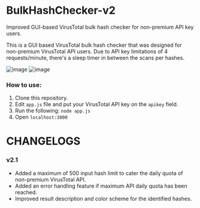 # BulkHashChecker-v2
Improved GUI-based VirusTotal bulk hash checker for non-premium API key users.

This is a GUI based VirusTotal bulk hash checker that was designed for non-premium VirusTotal API users.
Due to API key limitations of 4 requests/minute, there's a sleep timer in between the scans per hashes.

![image](https://github.com/sscoconutree/BulkHashChecker-v2/assets/59388557/45150b80-4178-4abe-917b-fafac7684626)
![image](https://github.com/sscoconutree/BulkHashChecker-v2/assets/59388557/d23cee38-90a2-44c1-bbee-13220d5a4d8f)



<h3>How to use:</h3>

1. Clone this repository.
2. Edit ```app.js``` file and put your VirusTotal API key on the ```apikey``` field.
3. Run the following: ```node app.js```
4. Open ```localhost:3000```

# CHANGELOGS

<h3>v2.1</h3>

* Added a maximum of 500 input hash limit to cater the daily quota of non-premium VirusTotal API.
* Added an error handling feature if maximum API daily quota has been reached.
* Improved result description and color scheme for the identified hashes.
